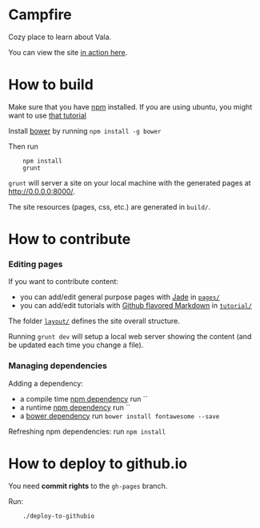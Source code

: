 # Campfire
Cozy place to learn about Vala.

You can view the site [in action here](http://i-hate-farms.github.io/campfire).

# How to build
Make sure that you have [npm](https://www.npmjs.com/) installed. If you are using ubuntu, you might want to use [that tutorial](install-npm.md)

Install [bower](https//bower.io) by running `npm install -g bower`

Then run 
```
    npm install
	grunt
```  

`grunt` will server a site on your local machine with the generated pages at http://0.0.0.0:8000/.

The site resources (pages, css, etc.) are generated in `build/`.

# How to contribute

### Editing pages
If you want to contribute content: 
   - you can add/edit general purpose pages with [Jade](http://jade-lang.com/)  in  [`pages/`](pages)
   - you can add/edit tutorials with [Github flavored Markdown](https://help.github.com/articles/github-flavored-markdown/) in [`tutorial/`](tutorial)

The folder [`layout/`](layout) defines the site overall structure.

Running `grunt dev` will setup a local web server showing the content (and be updated each time you change a file).

### Managing dependencies
Adding a dependency: 
- a compile time [npm dependency]() run ``
- a runtime [npm dependency]() run ``
- a [bower dependency]() run `bower install fontawesome --save`

Refreshing npm dependencies: run `npm install`

# How to deploy to github.io

You need **commit rights** to the `gh-pages` branch.

Run: 
```
	./deploy-to-githubio
```


